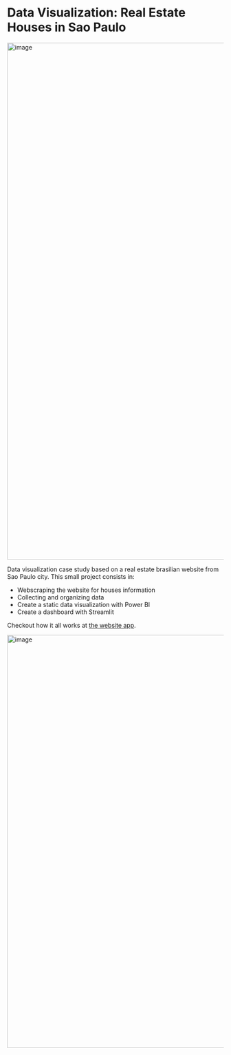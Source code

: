 # Data Visualization: Real Estate Houses in Sao Paulo

<img width="1200" alt="image" src="https://user-images.githubusercontent.com/114782592/234674875-21c4b15e-2d28-465e-85b6-9d2ee1bcaf18.png">

Data visualization case study based on a real estate brasilian website from Sao Paulo city.
This small project consists in:

- Webscraping the website for houses information
- Collecting and organizing data
- Create a static data visualization with Power BI
- Create a dashboard with Streamlit

Checkout how it all works at [the website app](https://sofiammatias-data-visu-data-visualization-with-streamlit-e6zpc9.streamlit.app/).

<a href="https://sofiammatias-data-visu-data-visualization-with-streamlit-e6zpc9.streamlit.app/"><img width="959" alt="image" src="https://user-images.githubusercontent.com/114782592/232308055-85506955-b109-429a-bb43-5dc417ffacec.png"></a>
